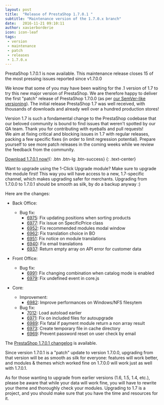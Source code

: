 ```yaml
---
layout: post
title:  "Release of PrestaShop 1.7.0.1 "
subtitle: "Maintenance version of the 1.7.0.x branch"
date:   2016-11-21 09:10:11
author: xavierborderie
icon: icon-leaf
tags:
 - version
 - maintenance
 - patch
 - releases
 - 1.7.0.x
---
```


PrestaShop 1.7.0.1 is now available. This maintenance release closes 15 of the most pressing issues reported since v1.7.0.0

We know that some of you may have been waiting for the .1 version of 1.7 to try this new major version of PrestaShop. We are therefore happy to deliver the first "patch" release of PrestaShop 1.7.0.0 (as per [our SemVer-like versioning](http://build.prestashop.com/news/a-more-semantic-versioning-scheme/)). The initial release PrestaShop 1.7 was well received, with thousands of downloads and already well over a hundred production stores!

Version 1.7 is such a fondamental change to the PrestaShop codebase that our beloved community is bound to find issues that weren't spotted by our QA team. Thank you for contributing with eyeballs and pull requests!  
We aim at fixing critical and blocking issues in 1.7 with regular releases, packing a few specific fixes (in order to limit regression potential). Prepare yourself to see more patch releases in the coming weeks while we review the feedback from the community.

[Download 1.7.0.1 now!](https://www.prestashop.com/en/download){: .btn .btn-lg .btn-success}
{: .text-center}

<div class="alert alert-important" role="alert">
Want to upgrade using the 1-Click Upgrade module? Make sure to upgrade the module first! This way you will have access to a new, 1.7-specific channel, which makes upgrading safer for merchants. Upgrading from 1.7.0.0 to 1.7.0.1 should be smooth as silk, by do a backup anyway :)
</div>

Here are the changes:

 - Back Office:
   - Bug fix:
     - [6975](https://github.com/PrestaShop/PrestaShop/pull/6975): Fix updating positions when sorting products
     - [6977](https://github.com/PrestaShop/PrestaShop/pull/6977): Fix issue on SpecificPrice class
     - [6952](https://github.com/PrestaShop/PrestaShop/pull/6952): Fix recommended modules modal window
     - [6962](https://github.com/PrestaShop/PrestaShop/pull/6962): Fix translation choice in BO
     - [6951](https://github.com/PrestaShop/PrestaShop/pull/6951): Fix notice on module translations
     - [6940](https://github.com/PrestaShop/PrestaShop/pull/6940): Fix email translations
     - [6937](https://github.com/PrestaShop/PrestaShop/pull/6937): Return empty array on API error for customer data

 - Front Office:
   - Bug fix:
     - [6991](https://github.com/PrestaShop/PrestaShop/pull/6991): Fix changing combination when catalog mode is enabled
     - [6979](https://github.com/PrestaShop/PrestaShop/pull/6979): Fix undefined event in core.js

 - Core:
   - Improvement:
     - [6982](https://github.com/PrestaShop/PrestaShop/pull/6982): Improve performances on Windows/NFS filesytem
   - Bug fix:
     - [7012](https://github.com/PrestaShop/PrestaShop/pull/7012): Load autoload earlier
     - [6971](https://github.com/PrestaShop/PrestaShop/pull/6971): Fix on included files for autoupgrade
     - [6989](https://github.com/PrestaShop/PrestaShop/pull/6989): Fix fatal if payment module return a non array result
     - [6973](https://github.com/PrestaShop/PrestaShop/pull/6973): Create temporary file in cache directory
     - [6969](https://github.com/PrestaShop/PrestaShop/pull/6969): Prevent password reset on user check by email

The [PrestaShop 1.7.0.1 changelog](https://www.prestashop.com/en/developers-versions/changelog/1.7.0.1-stable) is available.

Since version 1.7.0.1 is a "patch" update to version 1.7.0.0, upgrading from that version will be as smooth as silk for everyone: features will work better, and modules & themes which worked fine on 1.7.0.0 will work just as well with 1.7.0.1.

As for those wanting to upgrade from earlier versions (1.6, 1.5, 1.4, etc.), please be aware that while your data will work fine, you will have to rewrite your theme and thoroughly check your modules. Upgrading to 1.7 is a project, and you should make sure that you have the time and resources for it.
